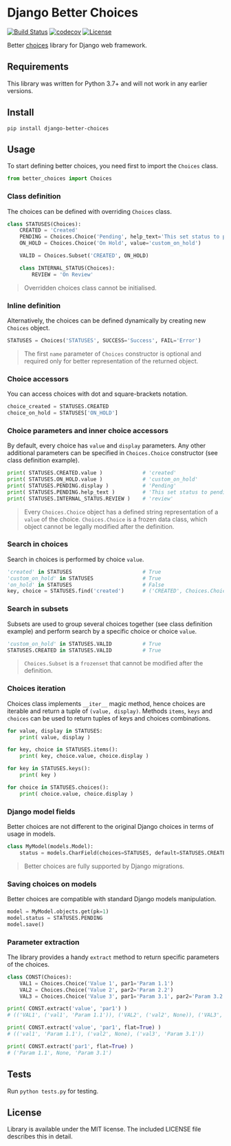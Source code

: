 # Django Better Choices

[![Build Status](https://travis-ci.org/lokhman/django-better-choices.svg?branch=master)](https://travis-ci.org/lokhman/django-better-choices)
[![codecov](https://codecov.io/gh/lokhman/django-better-choices/branch/master/graph/badge.svg)](https://codecov.io/gh/lokhman/django-better-choices)
[![License](https://img.shields.io/badge/license-MIT-blue.svg)](LICENSE)

Better [choices](https://docs.djangoproject.com/en/3.0/ref/models/fields/#choices) library for Django web framework.

## Requirements
This library was written for Python 3.7+ and will not work in any earlier versions.

## Install

    pip install django-better-choices
    
## Usage
To start defining better choices, you need first to import the `Choices` class.
```python
from better_choices import Choices
```

### Class definition
The choices can be defined with overriding `Choices` class.
```python
class STATUSES(Choices):
    CREATED = 'Created'
    PENDING = Choices.Choice('Pending', help_text='This set status to pending')
    ON_HOLD = Choices.Choice('On Hold', value='custom_on_hold')

    VALID = Choices.Subset('CREATED', ON_HOLD)

    class INTERNAL_STATUS(Choices):
        REVIEW = 'On Review'
```
> Overridden choices class cannot be initialised.

### Inline definition
Alternatively, the choices can be defined dynamically by creating new `Choices` object.
```python
STATUSES = Choices('STATUSES', SUCCESS='Success', FAIL='Error')
```
> The first `name` parameter of `Choices` constructor is optional and required only for better representation
> of the returned object.

### Choice accessors
You can access choices with dot and square-brackets notation.
```python
choice_created = STATUSES.CREATED
choice_on_hold = STATUSES['ON_HOLD']
```

### Choice parameters and inner choice accessors
By default, every choice has `value` and `display` parameters. Any other additional parameters can be specified
in `Choices.Choice` constructor (see class definition example).
```python
print( STATUSES.CREATED.value )             # 'created'
print( STATUSES.ON_HOLD.value )             # 'custom_on_hold'
print( STATUSES.PENDING.display )           # 'Pending'
print( STATUSES.PENDING.help_text )         # 'This set status to pending'
print( STATUSES.INTERNAL_STATUS.REVIEW )    # 'review'
```
> Every `Choices.Choice` object has a defined string representation of a `value` of the choice.
> `Choices.Choice` is a frozen data class, which object cannot be legally modified after the definition.

### Search in choices
Search in choices is performed by choice `value`.
```python
'created' in STATUSES                       # True
'custom_on_hold' in STATUSES                # True
'on_hold' in STATUSES                       # False
key, choice = STATUSES.find('created')      # ('CREATED', Choices.Choice)
```

### Search in subsets
Subsets are used to group several choices together (see class definition example) and perform search by a specific
choice or choice `value`.
```python
'custom_on_hold' in STATUSES.VALID          # True
STATUSES.CREATED in STATUSES.VALID          # True
```
> `Choices.Subset` is a `frozenset` that cannot be modified after the definition.

### Choices iteration
Choices class implements `__iter__` magic method, hence choices are iterable and return a tuple of `(value, display)`.
Methods `items`, `keys` and `choices` can be used to return tuples of keys and choices combinations.
```python
for value, display in STATUSES:
    print( value, display )

for key, choice in STATUSES.items():
    print( key, choice.value, choice.display )

for key in STATUSES.keys():
    print( key )

for choice in STATUSES.choices():
    print( choice.value, choice.display )
```

### Django model fields
Better choices are not different to the original Django choices in terms of usage in models.
```python
class MyModel(models.Model):
    status = models.CharField(choices=STATUSES, default=STATUSES.CREATED)
```
> Better choices are fully supported by Django migrations.

### Saving choices on models
Better choices are compatible with standard Django models manipulation.
```python
model = MyModel.objects.get(pk=1)
model.status = STATUSES.PENDING
model.save()
```

### Parameter extraction
The library provides a handy `extract` method to return specific parameters of the choices.
```python
class CONST(Choices):
    VAL1 = Choices.Choice('Value 1', par1='Param 1.1')
    VAL2 = Choices.Choice('Value 2', par2='Param 2.2')
    VAL3 = Choices.Choice('Value 3', par1='Param 3.1', par2='Param 3.2')

print( CONST.extract('value', 'par1') )
# (('VAL1', ('val1', 'Param 1.1')), ('VAL2', ('val2', None)), ('VAL3', ('val3', 'Param 3.1')))

print( CONST.extract('value', 'par1', flat=True) )
# (('val1', 'Param 1.1'), ('val2', None), ('val3', 'Param 3.1'))

print( CONST.extract('par1', flat=True) )
# ('Param 1.1', None, 'Param 3.1')
```

## Tests
Run `python tests.py` for testing.

## License
Library is available under the MIT license. The included LICENSE file describes this in detail.
